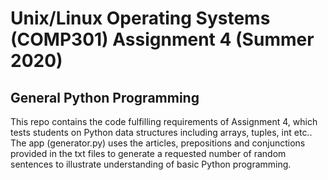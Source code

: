 # Unix/Linux Operating Systems (COMP301) Assignment 4 (Summer 2020)
## General Python Programming

This repo contains the code fulfilling requirements of Assignment 4, which tests students on Python data structures including arrays, tuples, int etc.. The app (generator.py) 
uses the articles, prepositions and conjunctions provided in the txt files to generate a requested number of random sentences to illustrate understanding of basic 
Python programming.
